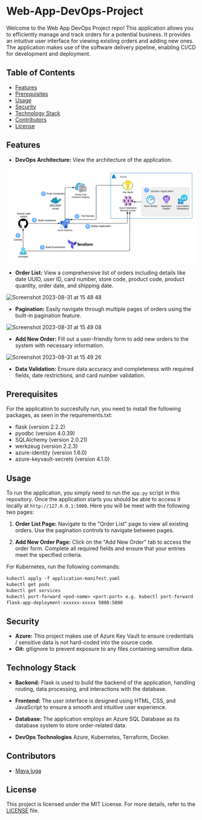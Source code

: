 # Web-App-DevOps-Project 

Welcome to the Web App DevOps Project repo! This application allows you to efficiently manage and track orders for a potential business. It provides an intuitive user interface for viewing existing orders and adding new ones. The application makes use of the software delivery pipeline, enabling CI/CD for development and deployment. 

## Table of Contents

- [Features](#features)
- [Prerequisites](#Prerequisites)
- [Usage](#usage)
- [Security](#security)
- [Technology Stack](#technology-stack)
- [Contributors](#contributors)
- [License](#license)

## Features

- **DevOps Architecture:** View the architecture of the application.

![DevOps Image](https://github.com/niallc18/Web-App-DevOps-Project/blob/main/devops_image.png) 

- **Order List:** View a comprehensive list of orders including details like date UUID, user ID, card number, store code, product code, product quantity, order date, and shipping date.
  
![Screenshot 2023-08-31 at 15 48 48](https://github.com/maya-a-iuga/Web-App-DevOps-Project/assets/104773240/3a3bae88-9224-4755-bf62-567beb7bf692)

- **Pagination:** Easily navigate through multiple pages of orders using the built-in pagination feature.
  
![Screenshot 2023-08-31 at 15 49 08](https://github.com/maya-a-iuga/Web-App-DevOps-Project/assets/104773240/d92a045d-b568-4695-b2b9-986874b4ed5a)

- **Add New Order:** Fill out a user-friendly form to add new orders to the system with necessary information.
  
![Screenshot 2023-08-31 at 15 49 26](https://github.com/maya-a-iuga/Web-App-DevOps-Project/assets/104773240/83236d79-6212-4fc3-afa3-3cee88354b1a)

- **Data Validation:** Ensure data accuracy and completeness with required fields, date restrictions, and card number validation.


## Prerequisites

For the application to succesfully run, you need to install the following packages, as seen in the requirements.txt:

- flask (version 2.2.2)
- pyodbc (version 4.0.39)
- SQLAlchemy (version 2.0.21)
- werkzeug (version 2.2.3)
- azure-identity (version 1.6.0)
- azure-keyvault-secrets (version 4.1.0)

## Usage

To run the application, you simply need to run the `app.py` script in this repository. Once the application starts you should be able to access it locally at `http://127.0.0.1:5000`. Here you will be meet with the following two pages:

1. **Order List Page:** Navigate to the "Order List" page to view all existing orders. Use the pagination controls to navigate between pages.

2. **Add New Order Page:** Click on the "Add New Order" tab to access the order form. Complete all required fields and ensure that your entries meet the specified criteria.

For Kubernetes, run the following commands:

```
kubectl apply -f application-manifest.yaml
kubectl get pods
kubectl get services
kubectl port-forward <pod-name> <port:port> e.g. kubectl port-forward flask-app-deployment-xxxxxx-xxxxx 5000:5000
```

## Security

- **Azure:** This project makes use of Azure Key Vault to ensure credentials / sensitive data is not hard-coded into the source code.  
- **Git:** gitignore to prevent exposure to any files containing sensitive data.

## Technology Stack

- **Backend:** Flask is used to build the backend of the application, handling routing, data processing, and interactions with the database.

- **Frontend:** The user interface is designed using HTML, CSS, and JavaScript to ensure a smooth and intuitive user experience.

- **Database:** The application employs an Azure SQL Database as its database system to store order-related data.

- **DevOps Technologies** Azure, Kubernetes, Terraform, Docker.

## Contributors 

- [Maya Iuga]([https://github.com/yourusername](https://github.com/maya-a-iuga))

## License

This project is licensed under the MIT License. For more details, refer to the [LICENSE](LICENSE) file.
